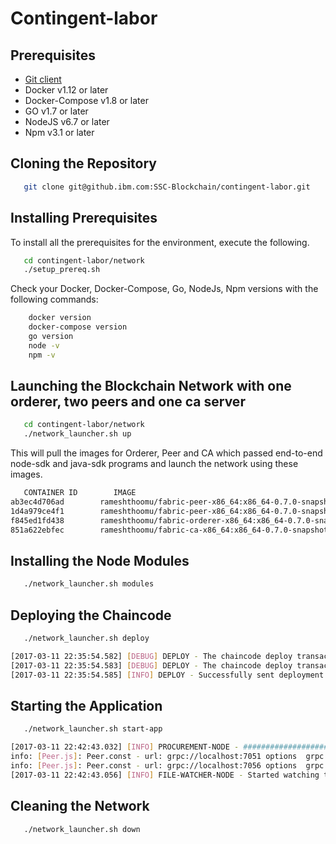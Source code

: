 # Contingent-labor
## Prerequisites
- <a href="https://git-scm.com/downloads" target="_blank">Git client</a>
- Docker v1.12 or later
- Docker-Compose v1.8 or later
- GO v1.7 or later
- NodeJS v6.7 or later
- Npm v3.1 or later

## Cloning the Repository
```bash
   git clone git@github.ibm.com:SSC-Blockchain/contingent-labor.git
```
## Installing Prerequisites
To install all the prerequisites for the environment, execute the following.
```bash
   cd contingent-labor/network
   ./setup_prereq.sh
```
Check your Docker, Docker-Compose, Go, NodeJs, Npm versions with the following commands:
```bash
    docker version
    docker-compose version
    go version
    node -v
    npm -v
```
## Launching the Blockchain Network with one orderer, two peers and one ca server
```bash
   cd contingent-labor/network
   ./network_launcher.sh up
```
This will pull the images for Orderer, Peer and CA which passed end-to-end node-sdk and java-sdk programs and launch the network using these images.

```bash
   CONTAINER ID        IMAGE                                                              COMMAND                  CREATED        STATUS                  PORTS                                            NAMES
ab3ec4d706ad        rameshthoomu/fabric-peer-x86_64:x86_64-0.7.0-snapshot-509d8ed      "peer node start -..."   2 seconds ago       Up Less than a second   0.0.0.0:7056->7051/tcp, 0.0.0.0:7058->7053/tcp   peer1
1d4a979ce4f1        rameshthoomu/fabric-peer-x86_64:x86_64-0.7.0-snapshot-509d8ed      "peer node start -..."   4 seconds ago       Up 2 seconds            0.0.0.0:7051->7051/tcp, 0.0.0.0:7053->7053/tcp   peer0
f845ed1fd438        rameshthoomu/fabric-orderer-x86_64:x86_64-0.7.0-snapshot-509d8ed   "orderer"                6 seconds ago       Up 4 seconds            0.0.0.0:7050->7050/tcp                           orderer0
851a622ebfec        rameshthoomu/fabric-ca-x86_64:x86_64-0.7.0-snapshot-f18b6b7        "sh -c 'fabric-ca-..."   6 seconds ago       Up 4 seconds            0.0.0.0:7054->7054/tcp                           ca0
```
## Installing the Node Modules
```bash
   ./network_launcher.sh modules
```
## Deploying the Chaincode 
```bash
   ./network_launcher.sh deploy
```
```bash
[2017-03-11 22:35:54.582] [DEBUG] DEPLOY - The chaincode deploy transaction has been committed on this peer0
[2017-03-11 22:35:54.583] [DEBUG] DEPLOY - The chaincode deploy transaction was valid code=VALID
[2017-03-11 22:35:54.585] [INFO] DEPLOY - Successfully sent deployment transaction to the orderer.

```
## Starting the Application
```bash
   ./network_launcher.sh start-app
```
```bash
[2017-03-11 22:42:43.032] [INFO] PROCUREMENT-NODE - ####################### Server Up - localhost:3000 #######################
info: [Peer.js]: Peer.const - url: grpc://localhost:7051 options  grpc.ssl_target_name_override=tlsca, grpc.default_authority=tlsca
info: [Peer.js]: Peer.const - url: grpc://localhost:7056 options  grpc.ssl_target_name_override=tlsca, grpc.default_authority=tlsca
[2017-03-11 22:42:43.056] [INFO] FILE-WATCHER-NODE - Started watching the files @  /home/archana/gopath/src/github.com/hyperledger/fabric/procurement/node/app/mqnode/input/


```
## Cleaning the Network
```bash
   ./network_launcher.sh down
```
